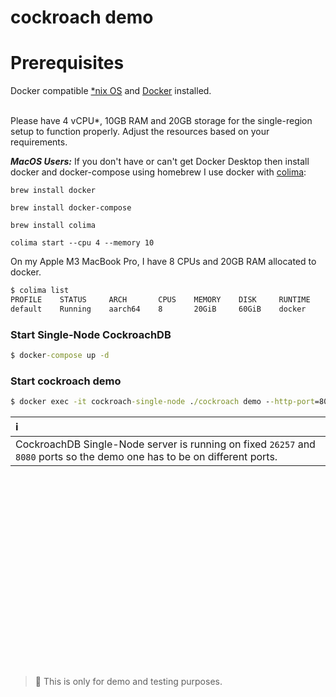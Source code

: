 # cockroach demo

# Prerequisites

Docker compatible [*nix OS](https://en.wikipedia.org/wiki/Unix-like) and [Docker](https://docs.docker.com/get-docker) installed.

<br>Please have 4 vCPU*, 10GB RAM and 20GB storage for the single-region setup to function properly. Adjust the resources based on your requirements.</br>

***MacOS Users:*** If you don't have or can't get Docker Desktop then install docker and docker-compose using homebrew
I use docker with [colima](https://github.com/abiosoft/colima):

`brew install docker`

`brew install docker-compose`

`brew install colima`

`colima start --cpu 4 --memory 10`

On my Apple M3 MacBook Pro, I have 8 CPUs and 20GB RAM allocated to docker.
````cmd
$ colima list
PROFILE    STATUS     ARCH       CPUS    MEMORY    DISK     RUNTIME    ADDRESS
default    Running    aarch64    8       20GiB     60GiB    docker
````

### Start Single-Node CockroachDB
````cmd
$ docker-compose up -d
````

### Start cockroach demo 
````cmd
$ docker exec -it cockroach-single-node ./cockroach demo --http-port=8040 --sql-port=26289
````
| ℹ️                                                                                                                        |
|:--------------------------------------------------------------------------------------------------------------------------|
| CockroachDB Single-Node server is running on fixed `26257` and `8080` ports so the demo one has to be on different ports. |

<br><br><br><br><br><br><br><br><br><br><br><br><br><br><br><br><br><br>
> **🦺**
> This is only for demo and testing purposes.